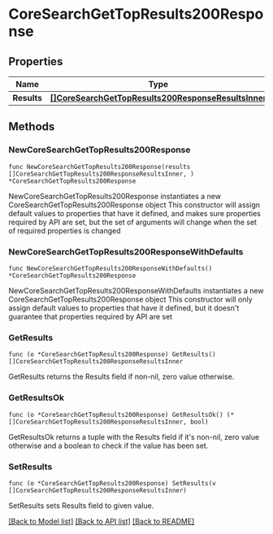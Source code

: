 # CoreSearchGetTopResults200Response

## Properties

Name | Type | Description | Notes
------------ | ------------- | ------------- | -------------
**Results** | [**[]CoreSearchGetTopResults200ResponseResultsInner**](CoreSearchGetTopResults200ResponseResultsInner.md) |  | 

## Methods

### NewCoreSearchGetTopResults200Response

`func NewCoreSearchGetTopResults200Response(results []CoreSearchGetTopResults200ResponseResultsInner, ) *CoreSearchGetTopResults200Response`

NewCoreSearchGetTopResults200Response instantiates a new CoreSearchGetTopResults200Response object
This constructor will assign default values to properties that have it defined,
and makes sure properties required by API are set, but the set of arguments
will change when the set of required properties is changed

### NewCoreSearchGetTopResults200ResponseWithDefaults

`func NewCoreSearchGetTopResults200ResponseWithDefaults() *CoreSearchGetTopResults200Response`

NewCoreSearchGetTopResults200ResponseWithDefaults instantiates a new CoreSearchGetTopResults200Response object
This constructor will only assign default values to properties that have it defined,
but it doesn't guarantee that properties required by API are set

### GetResults

`func (o *CoreSearchGetTopResults200Response) GetResults() []CoreSearchGetTopResults200ResponseResultsInner`

GetResults returns the Results field if non-nil, zero value otherwise.

### GetResultsOk

`func (o *CoreSearchGetTopResults200Response) GetResultsOk() (*[]CoreSearchGetTopResults200ResponseResultsInner, bool)`

GetResultsOk returns a tuple with the Results field if it's non-nil, zero value otherwise
and a boolean to check if the value has been set.

### SetResults

`func (o *CoreSearchGetTopResults200Response) SetResults(v []CoreSearchGetTopResults200ResponseResultsInner)`

SetResults sets Results field to given value.



[[Back to Model list]](../README.md#documentation-for-models) [[Back to API list]](../README.md#documentation-for-api-endpoints) [[Back to README]](../README.md)


